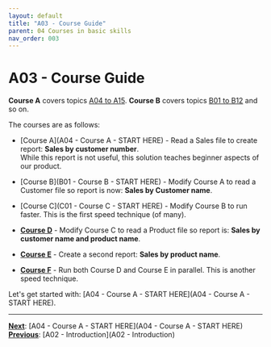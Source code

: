 ```yaml
---
layout: default
title: "A03 - Course Guide"
parent: 04 Courses in basic skills
nav_order: 003
---
```


# A03 - Course Guide

**Course A** covers topics <u>A04 to A15</u>.  **Course B** covers topics <u>B01 to B12</u> and so on.

The courses are as follows:

- [Course A](A04 - Course A - START HERE) - Read a Sales file to create report: **Sales by customer number**.  
  While this report is not useful, this solution teaches beginner aspects of our product.  
  
- [Course B](B01 - Course B - START HERE) - Modify Course A to read a Customer file so report is now: **Sales by Customer name**.
  
- [Course C](C01 - Course C - START HERE) - Modify Course B to run faster.  This is the first speed technique (of many).
  
- **<u>Course D</u>** - Modify Course C to read a Product file so report is: **Sales by customer name and product name**.  
  
- **<u>Course E</u>** - Create a second report: **Sales by product name**.  
  
- **<u>Course F</u>** - Run both Course D and Course E in parallel.  This is another speed technique.
  
Let's get started with: [A04 - Course A - START HERE](A04 - Course A - START HERE).  
  
---
**<u>Next</u>**: [A04 - Course A - START HERE](A04 - Course A - START HERE)   
**<u>Previous</u>**: [A02 - Introduction](A02 - Introduction)  
